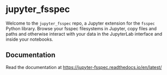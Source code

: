 # jupyter_fsspec

Welcome to the `jupyter_fsspec` repo, a Jupyter extension for the `fsspec` Python library.
Browse your fsspec filesystems in Jupyter, copy files and paths and otherwise interact with
your data in the JupyterLab interface and inside your notebooks.

## Documentation

Read the documentation at https://jupyter-fsspec.readthedocs.io/en/latest/
